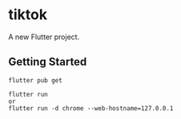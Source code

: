 # tiktok

A new Flutter project.

## Getting Started

```
flutter pub get
```

```
flutter run
or
flutter run -d chrome --web-hostname=127.0.0.1
```

